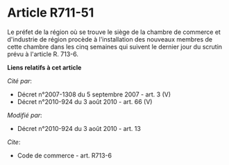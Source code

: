 # Article R711-51

Le préfet de la région où se trouve le siège de la chambre de commerce et d'industrie de région procède à l'installation des
nouveaux membres de cette chambre dans les cinq semaines qui suivent le dernier jour du scrutin prévu à l'article R. 713-6.

**Liens relatifs à cet article**

_Cité par_:

  - Décret n°2007-1308 du 5 septembre 2007 - art. 3 (V)
  - Décret n°2010-924 du 3 août 2010 - art. 66 (V)

_Modifié par_:

  - Décret n°2010-924 du 3 août 2010 - art. 13

_Cite_:

  - Code de commerce - art. R713-6

